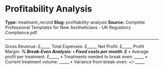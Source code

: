 # Profitability Analysis

**Type:** treatment_record
**Slug:** profitability-analysis
**Source:** Complete Professional Templates for New Aestheticians - UK Regulatory Compliance.pdf

---

Gross Revenue: £_____ Total Expenses: £_____ Net Profit: £_____ Profit Margin: _____%
Break-Even Analysis:
• Fixed costs per month: £_____
• Average profit per treatment: £_____
• Treatments needed to break even: _____
• Current treatment volume: _____
• Variance from break-even: +/-_____